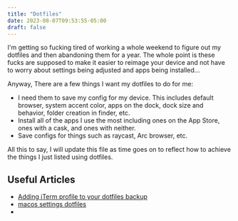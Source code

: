 ```yaml
---
title: "Dotfiles"
date: 2023-08-07T09:53:55-05:00
draft: false
---
```




I'm getting so fucking tired of working a whole weekend to figure out my dotfiles and then abandoning them for a year. The whole point is these fucks are supposed to make it easier to reimage your device and not have to worry about settings being adjusted and apps being installed...

Anyway, There are a few things I want my dotfiles to do for me:

* I need them to save my config for my device. This includes default browser, system accent color, apps on the dock, dock size and behavior, folder creation in finder, etc.
* Install all of the apps I use the most including ones on the App Store, ones with a cask, and ones with neither.
* Save configs for things such as raycast, Arc browser, etc.

All this to say, I will update this file as time goes on to reflect how to achieve the things I just listed using dotfiles.

## Useful Articles

* [Adding iTerm profile to your dotfiles backup](http://stratus3d.com/blog/2015/02/28/sync-iterm2-profile-with-dotfiles-repository/)
* [macos settings dotfiles](https://github.com/mathiasbynens/dotfiles/blob/main/.macos)
* 